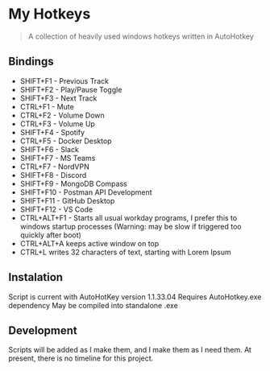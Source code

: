 # My Hotkeys

> A collection of heavily used windows hotkeys written in AutoHotkey

## Bindings

- SHIFT+F1 - Previous Track
- SHIFT+F2 - Play/Pause Toggle
- SHIFT+F3 - Next Track
- CTRL+F1 - Mute
- CTRL+F2 - Volume Down
- CTRL+F3 - Volume Up
- SHIFT+F4 - Spotify
- CTRL+F5 - Docker Desktop
- SHIFT+F6 - Slack
- SHIFT+F7 - MS Teams
- CTRL+F7 - NordVPN
- SHIFT+F8 - Discord
- SHIFT+F9 - MongoDB Compass
- SHIFT+F10 - Postman API Development
- SHIFT+F11 - GitHub Desktop
- SHIFT+F12 - VS Code
- CTRL+ALT+F1 - Starts all usual workday programs, I prefer this to windows startup processes (Warning: may be slow if triggered too quickly after boot)
- CTRL+ALT+A keeps active window on top
- CTRL+L writes 32 characters of text, starting with Lorem Ipsum

## Instalation

Script is current with AutoHotKey version 1.1.33.04
Requires AutoHotkey.exe dependency
May be compiled into standalone .exe

## Development

Scripts will be added as I make them, and I make them as I need them.
At present, there is no timeline for this project.
